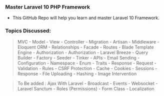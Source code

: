 ### Master Laravel 10 PHP Framework

- This GitHub Repo will help you learn and master Laravel 10
  Framework.

### Topics Discussed:

> MVC - Model - View - Controller - Migration - Artisan - Middleware -
> Eloquent ORM - Relationships - Facade - Routes - Blade Template Engine - Authorization -
> Authorization - Laravel Breeze - Query Builder - Factory - Seeder - Tinker - APIs -
> Email Sending - Configuration - Namespace - Enum - Traits - Response -
> Request - Validation - Rules - CSRF Protection - Cache - Cookies -
> Sessions - Response - File Uploading - Hashing - Image Intervention



> To Be added : Ajax With Laravel - Broadcast - Events - Websocket - Laravel Sanctum - Roles (Permissions) - Form
> Class - Localization